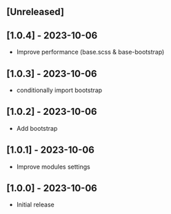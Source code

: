 ## [Unreleased]

## [1.0.4] - 2023-10-06

- Improve performance (base.scss & base-bootstrap)

## [1.0.3] - 2023-10-06

- conditionally import bootstrap

## [1.0.2] - 2023-10-06

- Add bootstrap

## [1.0.1] - 2023-10-06

- Improve modules settings

## [1.0.0] - 2023-10-06

- Initial release

